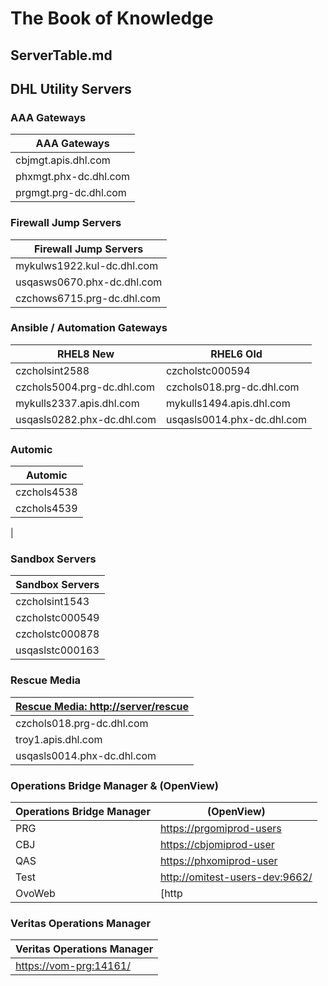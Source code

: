 
# The Book of Knowledge

## ServerTable.md

## DHL Utility Servers

### AAA Gateways

| AAA Gateways
|---------------
| cbjmgt.apis.dhl.com
| phxmgt.phx-dc.dhl.com
| prgmgt.prg-dc.dhl.com

### Firewall Jump Servers

| Firewall Jump Servers
|---------------
| mykulws1922.kul-dc.dhl.com
| usqasws0670.phx-dc.dhl.com
| czchows6715.prg-dc.dhl.com

### Ansible / Automation Gateways

 RHEL8 New | RHEL6 Old
------ | --------
 czcholsint2588 | czcholstc000594
 czchols5004.prg-dc.dhl.com   | czchols018.prg-dc.dhl.com
 mykulls2337.apis.dhl.com     | mykulls1494.apis.dhl.com
 usqasls0282.phx-dc.dhl.com   | usqasls0014.phx-dc.dhl.com

### Automic

| Automic
|---------------
| czchols4538
| czchols4539
|

### Sandbox Servers

|Sandbox Servers
|---------------
| czcholsint1543
| czcholstc000549
| czcholstc000878
| usqaslstc000163

### Rescue Media

|  [Rescue Media: http://server/rescue](http://server/rescue)
|---------------
|  czchols018.prg-dc.dhl.com
|  troy1.apis.dhl.com
|  usqasls0014.phx-dc.dhl.com

### Operations Bridge Manager & (OpenView)

|Operations Bridge Manager | (OpenView)
|--------|------
| PRG  |  [https://prgomiprod-users](https://prgomiprod-users.dhl.com)
| CBJ  |  [https://cbjomiprod-user](https://cbjomiprod-user.dhl.com)
| QAS  |  [https://phxomiprod-user](https://phxomiprod-user.dhl.com)
| Test |  [http://omitest-users-dev:9662/](http://omitest-users-dev.dhl.com:9662/)
| OvoWeb | [http | //ovoweb.prg-dc.dhl.com/index.php](http://ovoweb.prg-dc.dhl.com/index.php)

### Veritas Operations Manager

| Veritas Operations Manager
|--------------
| [https://vom-prg:14161/](https://vom-prg.prg-dc.dhl.com:14161/vom/login)
[//]: # ( vim: set ai noet nu sts=2 sw=2 ts=2 tw=78 filetype=markdown :)
